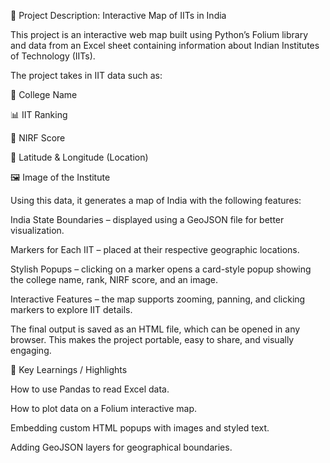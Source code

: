 📌 Project Description: Interactive Map of IITs in India

This project is an interactive web map built using Python’s Folium library and data from an Excel sheet containing information about Indian Institutes of Technology (IITs).

The project takes in IIT data such as:

🏫 College Name

📊 IIT Ranking

🎯 NIRF Score

📍 Latitude & Longitude (Location)

🖼️ Image of the Institute

Using this data, it generates a map of India with the following features:

India State Boundaries – displayed using a GeoJSON file for better visualization.

Markers for Each IIT – placed at their respective geographic locations.

Stylish Popups – clicking on a marker opens a card-style popup showing the college name, rank, NIRF score, and an image.

Interactive Features – the map supports zooming, panning, and clicking markers to explore IIT details.

The final output is saved as an HTML file, which can be opened in any browser. This makes the project portable, easy to share, and visually engaging.

🎯 Key Learnings / Highlights

How to use Pandas to read Excel data.

How to plot data on a Folium interactive map.

Embedding custom HTML popups with images and styled text.

Adding GeoJSON layers for geographical boundaries.
